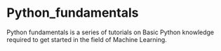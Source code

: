 # Python_fundamentals

Python fundamentals is a series of tutorials on Basic Python knowledge required to get started in the field of Machine Learning.
